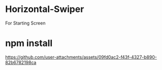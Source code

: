 # Horizontal-Swiper
For Starting Screen

# npm install

https://github.com/user-attachments/assets/09fd0ac2-f43f-4327-b890-82b6782198ca
